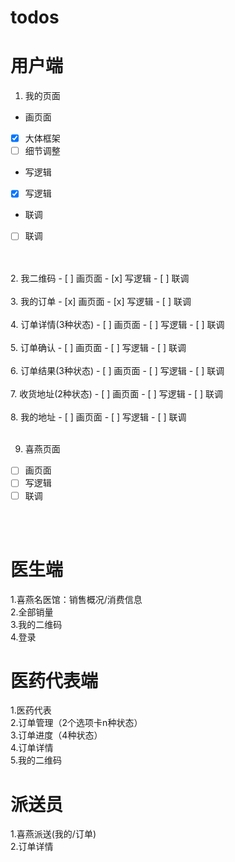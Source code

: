 # todos
# 用户端
1. 我的页面
- 画页面
- [x] 大体框架
- [ ] 细节调整
- 写逻辑
- [x] 写逻辑
- 联调
- [ ] 联调

<br />
<br />
2. 我二维码   
- [ ] 画页面
- [x] 写逻辑
- [ ] 联调

<br />
<br />
3. 我的订单   
- [x] 画页面
- [x] 写逻辑
- [ ] 联调

<br />
<br />
4. 订单详情(3种状态)   
- [ ] 画页面
- [ ] 写逻辑
- [ ] 联调

<br />
<br />
5. 订单确认    
- [ ] 画页面
- [ ] 写逻辑
- [ ] 联调
<br />
<br />
6. 订单结果(3种状态)   
- [ ] 画页面
- [ ] 写逻辑
- [ ] 联调
<br />
<br />
7. 收货地址(2种状态)    
- [ ] 画页面
- [ ] 写逻辑
- [ ] 联调
<br />
<br />
8. 我的地址   
- [ ] 画页面
- [ ] 写逻辑
- [ ] 联调
<br />
<br />

9. 喜燕页面  
- [ ] 画页面
- [ ] 写逻辑
- [ ] 联调
<br />
<br />

# 医生端

1.喜燕名医馆：销售概况/消费信息   
2.全部销量   
3.我的二维码   
4.登录  

# 医药代表端
1.医药代表   
2.订单管理（2个选项卡n种状态）   
3.订单进度（4种状态）  
4.订单详情  
5.我的二维码  

# 派送员
1.喜燕派送(我的/订单)  
2.订单详情  


